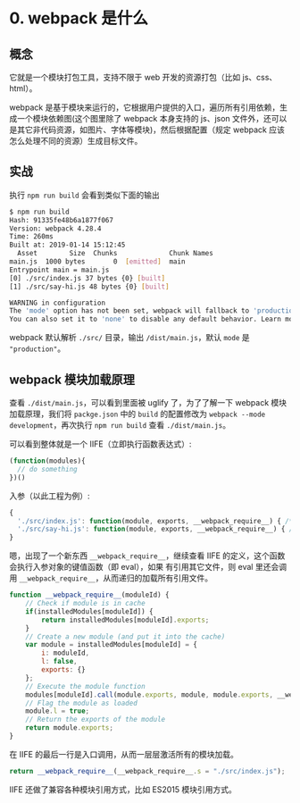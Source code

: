 # 0. webpack 是什么

## 概念

它就是一个模块打包工具，支持不限于 web 开发的资源打包（比如 js、css、html）。

webpack 是基于模块来运行的，它根据用户提供的入口，遍历所有引用依赖，生成一个模块依赖图\(这个图里除了 webpack 本身支持的 js、json 文件外，还可以是其它非代码资源，如图片、字体等模块\)，然后根据配置（规定 webpack 应该怎么处理不同的资源）生成目标文件。

## 实战

执行 `npm run build` 会看到类似下面的输出

```bash
$ npm run build
Hash: 91335fe48b6a1877f067
Version: webpack 4.28.4
Time: 260ms
Built at: 2019-01-14 15:12:45
  Asset        Size  Chunks             Chunk Names
main.js  1000 bytes       0  [emitted]  main
Entrypoint main = main.js
[0] ./src/index.js 37 bytes {0} [built]
[1] ./src/say-hi.js 48 bytes {0} [built]

WARNING in configuration
The 'mode' option has not been set, webpack will fallback to 'production' for this value. Set 'mode' option to 'development' or 'production' to enable defaults for each environment.
You can also set it to 'none' to disable any default behavior. Learn more: https://webpack.js.org/concepts/mode/
```

webpack 默认解析 `./src/` 目录，输出 `/dist/main.js`，默认 `mode` 是 `"production"`。

## webpack 模块加载原理

查看 `./dist/main.js`，可以看到里面被 uglify 了，为了了解一下 webpack 模块加载原理，我们将 `packge.json` 中的 `build` 的配置修改为 `webpack --mode development`，再次执行 `npm run build` 查看 `./dist/main.js`。

可以看到整体就是一个 IIFE（立即执行函数表达式）:

```javascript
(function(modules){
  // do something
})()
```

入参（以此工程为例）:

```javascript
{
  './src/index.js': function(module, exports, __webpack_require__) { /* eval(该文件内容) */ },
  './src/say-hi.js': function(module, exports, __webpack_require__) { /* eval(该文件内容) */ }
}
```

嗯，出现了一个新东西 `__webpack_require__`，继续查看 IIFE 的定义，这个函数会执行入参对象的键值函数（即 eval），如果 有引用其它文件，则 eval 里还会调用 `__webpack_require__`，从而递归的加载所有引用文件。

```javascript
function __webpack_require__(moduleId) {
    // Check if module is in cache
    if(installedModules[moduleId]) {
        return installedModules[moduleId].exports;
    }
    // Create a new module (and put it into the cache)
    var module = installedModules[moduleId] = {
        i: moduleId,
        l: false,
        exports: {}
    };
    // Execute the module function
    modules[moduleId].call(module.exports, module, module.exports, __webpack_require__);
    // Flag the module as loaded
    module.l = true;
    // Return the exports of the module
    return module.exports;
}
```

在 IIFE 的最后一行是入口调用，从而一层层激活所有的模块加载。

```javascript
return __webpack_require__(__webpack_require__.s = "./src/index.js");
```

IIFE 还做了兼容各种模块引用方式，比如 ES2015 模块引用方式。

